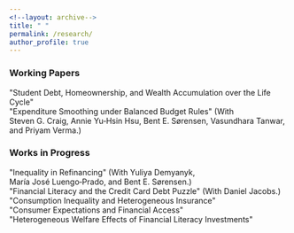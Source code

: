 ```yaml
---
<!--layout: archive-->
title: " "
permalink: /research/
author_profile: true
---
```


### Working Papers

"Student Debt, Homeownership, and Wealth Accumulation over the Life Cycle" <br>
"Expenditure Smoothing under Balanced Budget Rules" 
(With Steven&nbsp;G.&nbsp;Craig, Annie&nbsp;Yu&#8209;Hsin&nbsp;Hsu, Bent&nbsp;E.&nbsp;S&oslash;rensen, Vasundhara&nbsp;Tanwar, and Priyam&nbsp;Verma.)

### Works in Progress

"Inequality in Refinancing" (With Yuliya&nbsp;Demyanyk, Mar&iacute;a&nbsp;Jos&eacute;&nbsp;Luengo&#8209;Prado, and Bent&nbsp;E.&nbsp;S&oslash;rensen.) <br>
"Financial Literacy and the Credit Card Debt Puzzle" (With Daniel&nbsp;Jacobs.) <br>
"Consumption Inequality and Heterogeneous Insurance" <br>
"Consumer Expectations and Financial Access" <br>
"Heterogeneous Welfare Effects of Financial Literacy Investments" <br>